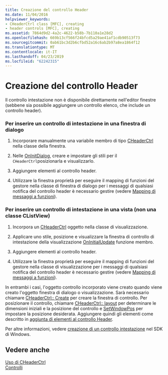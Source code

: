 ```yaml
---
title: Creazione del controllo Header
ms.date: 11/04/2016
helpviewer_keywords:
- CHeaderCtrl class [MFC], creating
- header controls [MFC], creating
ms.assetid: 7864d9d2-4a2c-4622-b58b-7b110a1e28d2
ms.openlocfilehash: 669b13cf566f24bfcd5a29ae41af1cdb90513f73
ms.sourcegitcommit: 0ab61bc3d2b6cfbd52a16c6ab2b97a8ea1864f12
ms.translationtype: MT
ms.contentlocale: it-IT
ms.lasthandoff: 04/23/2019
ms.locfileid: "62242315"
---
```

# <a name="creating-the-header-control"></a>Creazione del controllo Header

Il controllo intestazione non è disponibile direttamente nell'editor finestre (sebbene sia possibile aggiungere un controllo elenco, che include un controllo header).

### <a name="to-put-a-header-control-in-a-dialog-box"></a>Per inserire un controllo di intestazione in una finestra di dialogo

1. Incorporare manualmente una variabile membro di tipo [CHeaderCtrl](../mfc/reference/cheaderctrl-class.md) nella classe della finestra.

1. Nelle [OnInitDialog](../mfc/reference/cdialog-class.md#oninitdialog), creare e impostare gli stili per il `CHeaderCtrl`posizionarla e visualizzarlo.

1. Aggiungere elementi al controllo header.

1. Utilizzare la finestra proprietà per eseguire il mapping di funzioni del gestore nella classe di finestra di dialogo per i messaggi di qualsiasi notifica del controllo header è necessario gestire (vedere [Mapping di messaggi a funzioni](../mfc/reference/mapping-messages-to-functions.md)).

### <a name="to-put-a-header-control-in-a-view-not-a-clistview"></a>Per inserire un controllo di intestazione in una vista (non una classe CListView)

1. Incorpora un [CHeaderCtrl](../mfc/reference/cheaderctrl-class.md) oggetto nella classe di visualizzazione.

1. Applicare uno stile, posizione e visualizzare la finestra di controllo di intestazione della visualizzazione [OnInitialUpdate](../mfc/reference/cview-class.md#oninitialupdate) funzione membro.

1. Aggiungere elementi al controllo header.

1. Utilizzare la finestra proprietà per eseguire il mapping di funzioni del gestore nella classe di visualizzazione per i messaggi di qualsiasi notifica del controllo header è necessario gestire (vedere [Mapping di messaggi a funzioni](../mfc/reference/mapping-messages-to-functions.md)).

In entrambi i casi, l'oggetto controllo incorporato viene creato quando viene creato l'oggetto finestra di dialogo o visualizzazione. Sarà necessario chiamare [CHeaderCtrl:: Create](../mfc/reference/cheaderctrl-class.md#create) per creare la finestra di controllo. Per posizionare il controllo, chiamare [CHeaderCtrl:: layout](../mfc/reference/cheaderctrl-class.md#layout) per determinare le dimensioni iniziali e la posizione del controllo e [SetWindowPos](../mfc/reference/cwnd-class.md#setwindowpos) per impostare la posizione desiderata. Aggiungere quindi gli elementi come descritto in [aggiunta di elementi al controllo Header](../mfc/adding-items-to-the-header-control.md).

Per altre informazioni, vedere [creazione di un controllo intestazione](/windows/desktop/Controls/header-controls) nel SDK di Windows.

## <a name="see-also"></a>Vedere anche

[Uso di CHeaderCtrl](../mfc/using-cheaderctrl.md)<br/>
[Controlli](../mfc/controls-mfc.md)
